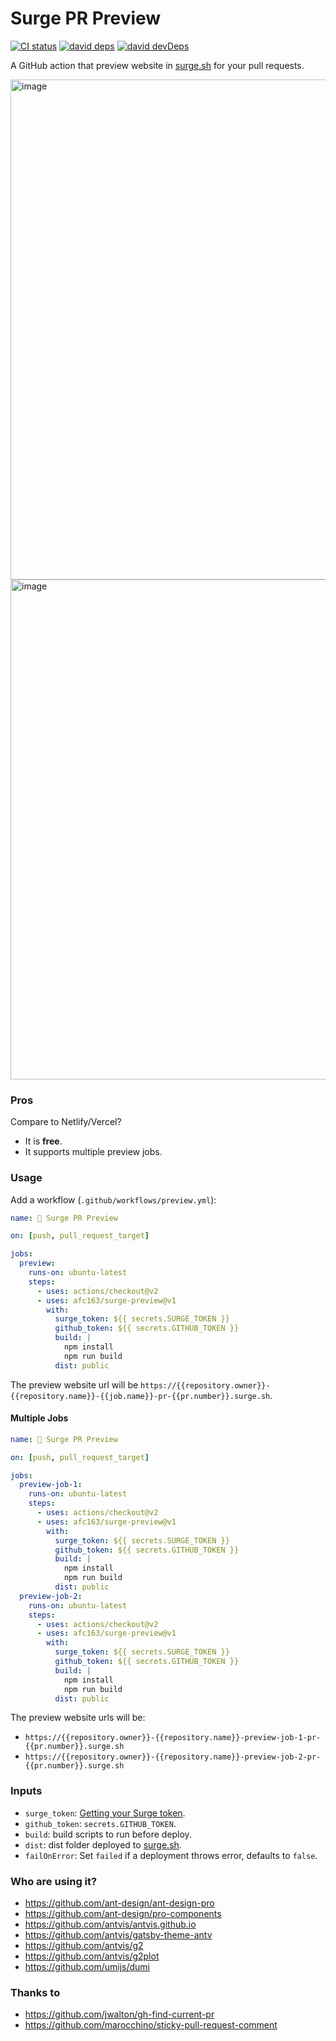 # Surge PR Preview

[![CI status][github-action-image]][github-action-url] [![david deps][david-image]][david-url] [![david devDeps][david-dev-image]][david-dev-url]

[github-action-image]: https://github.com/afc163/surge-preview/workflows/build-test/badge.svg
[github-action-url]: https://github.com/afc163/surge-preview/actions?query=workflow%3Abuild-test
[david-image]: https://img.shields.io/david/afc163/surge-preview?style=flat-square
[david-dev-url]: https://david-dm.org/afc163/surge-preview?type=dev
[david-dev-image]: https://img.shields.io/david/dev/afc163/surge-preview?style=flat-square
[david-url]: https://david-dm.org/afc163/surge-preview

A GitHub action that preview website in [surge.sh](https://surge.sh/) for your pull requests.

<img width="800" alt="image" src="https://user-images.githubusercontent.com/507615/90243810-2230b480-de62-11ea-9a2c-9e869a2067dd.png">

<img width="800" alt="image" src="https://user-images.githubusercontent.com/507615/91127543-0be3ed80-e6d9-11ea-897f-977c346bbc77.png">

### Pros

Compare to Netlify/Vercel?

- It is **free**.
- It supports multiple preview jobs.

### Usage

Add a workflow (`.github/workflows/preview.yml`):

```yaml
name: 🔂 Surge PR Preview

on: [push, pull_request_target]

jobs:
  preview:
    runs-on: ubuntu-latest
    steps:
      - uses: actions/checkout@v2
      - uses: afc163/surge-preview@v1
        with:
          surge_token: ${{ secrets.SURGE_TOKEN }}
          github_token: ${{ secrets.GITHUB_TOKEN }}
          build: |
            npm install
            npm run build
          dist: public
```

The preview website url will be `https://{{repository.owner}}-{{repository.name}}-{{job.name}}-pr-{{pr.number}}.surge.sh`.

#### Multiple Jobs

```yaml
name: 🔂 Surge PR Preview

on: [push, pull_request_target]

jobs:
  preview-job-1:
    runs-on: ubuntu-latest
    steps:
      - uses: actions/checkout@v2
      - uses: afc163/surge-preview@v1
        with:
          surge_token: ${{ secrets.SURGE_TOKEN }}
          github_token: ${{ secrets.GITHUB_TOKEN }}
          build: |
            npm install
            npm run build
          dist: public
  preview-job-2:
    runs-on: ubuntu-latest
    steps:
      - uses: actions/checkout@v2
      - uses: afc163/surge-preview@v1
        with:
          surge_token: ${{ secrets.SURGE_TOKEN }}
          github_token: ${{ secrets.GITHUB_TOKEN }}
          build: |
            npm install
            npm run build
          dist: public
```

The preview website urls will be:

- `https://{{repository.owner}}-{{repository.name}}-preview-job-1-pr-{{pr.number}}.surge.sh`
- `https://{{repository.owner}}-{{repository.name}}-preview-job-2-pr-{{pr.number}}.surge.sh`

### Inputs

- `surge_token`: [Getting your Surge token](https://surge.sh/help/integrating-with-circleci).
- `github_token`: `secrets.GITHUB_TOKEN`.
- `build`: build scripts to run before deploy.
- `dist`: dist folder deployed to [surge.sh](https://surge.sh/).
- `failOnError`: Set `failed` if a deployment throws error, defaults to `false`.

### Who are using it?

- https://github.com/ant-design/ant-design-pro
- https://github.com/ant-design/pro-components
- https://github.com/antvis/antvis.github.io
- https://github.com/antvis/gatsby-theme-antv
- https://github.com/antvis/g2
- https://github.com/antvis/g2plot
- https://github.com/umijs/dumi

### Thanks to

- https://github.com/jwalton/gh-find-current-pr
- https://github.com/marocchino/sticky-pull-request-comment
